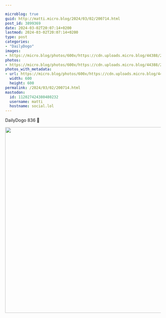 ```yaml
---

microblog: true
guid: http://matti.micro.blog/2024/03/02/200714.html
post_id: 3899369
date: 2024-03-02T20:07:14+0200
lastmod: 2024-03-02T20:07:14+0200
type: post
categories:
- "DailyDogo"
images:
- https://micro.blog/photos/600x/https://cdn.uploads.micro.blog/44388/2024/5dc436660de04872b895a2b89ce2249b.jpg
photos:
- https://micro.blog/photos/600x/https://cdn.uploads.micro.blog/44388/2024/5dc436660de04872b895a2b89ce2249b.jpg
photos_with_metadata:
- url: https://micro.blog/photos/600x/https://cdn.uploads.micro.blog/44388/2024/5dc436660de04872b895a2b89ce2249b.jpg
  width: 600
  height: 600
permalink: /2024/03/02/200714.html
mastodon:
  id: 112027424380480232
  username: matti
  hostname: social.lol
---
```

DailyDogo 836 🐶

<img src="/media/uploads/2024/5dc436660de04872b895a2b89ce2249b.jpg" width="600" height="600" alt="" />
